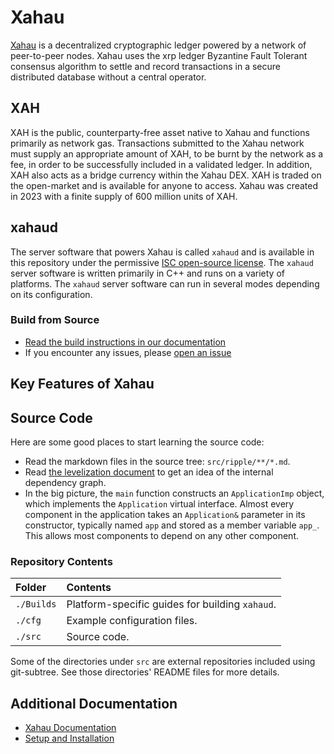 # Xahau

[Xahau](https://xahau.network/) is a decentralized cryptographic ledger powered by a network of peer-to-peer nodes. Xahau uses the xrp ledger Byzantine Fault Tolerant consensus algorithm to settle and record transactions in a secure distributed database without a central operator.

## XAH
XAH is the public, counterparty-free asset native to Xahau and functions primarily as network gas. Transactions submitted to the Xahau network must supply an appropriate amount of XAH, to be burnt by the network as a fee, in order to be successfully included in a validated ledger. In addition, XAH also acts as a bridge currency within the Xahau DEX. XAH is traded on the open-market and is available for anyone to access. Xahau was created in 2023 with a finite supply of 600 million units of XAH.

## xahaud
The server software that powers Xahau is called `xahaud` and is available in this repository under the permissive [ISC open-source license](LICENSE.md). The `xahaud` server software is written primarily in C++ and runs on a variety of platforms. The `xahaud` server software can run in several modes depending on its configuration.

### Build from Source

* [Read the build instructions in our documentation](https://docs.xahau.network/infrastructure/building-xahau)
* If you encounter any issues, please [open an issue](https://github.com/xahau/xahaud/issues)

## Key Features of Xahau




## Source Code

Here are some good places to start learning the source code:

- Read the markdown files in the source tree: `src/ripple/**/*.md`.
- Read [the levelization document](./Builds/levelization) to get an idea of the internal dependency graph.
- In the big picture, the `main` function constructs an `ApplicationImp` object, which implements the `Application` virtual interface. Almost every component in the application takes an `Application&` parameter in its constructor, typically named `app` and stored as a member variable `app_`. This allows most components to depend on any other component.

### Repository Contents

| Folder     | Contents                                         |
|:-----------|:-------------------------------------------------|
| `./Builds` | Platform-specific guides for building `xahaud`.  |
| `./cfg`    | Example configuration files.                     |
| `./src`    | Source code.                                     |

Some of the directories under `src` are external repositories included using
git-subtree. See those directories' README files for more details.


## Additional Documentation

* [Xahau Documentation](https://docs.xahau.network/)
* [Setup and Installation](https://docs.xahau.network/infrastructure/building-xahau)